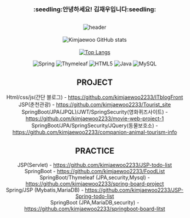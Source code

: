 
<div align="center"><h3>:seedling:안녕하세요! 김재우입니다:seedling:</h3>

## 
![header](https://capsule-render.vercel.app/api?type=wave&color=timeGradient&height=300&section=header&text=jaewookim&fontSize=90&fontColor=d6ace6)
<br><br>
![Kimjaewoo GitHub stats](https://github-readme-stats.vercel.app/api?username=kimjaewoo2233&show_icons=true&theme=radical)  
<br>
[![Top Langs](https://github-readme-stats.vercel.app/api/top-langs/?username=kimjaewoo2233&layout=compact)](https://github.com/anuraghazra/github-readme-stats)
<br>

![Spring](https://img.shields.io/badge/spring-%236DB33F.svg?style=for-the-badge&logo=spring&logoColor=white)
![Thymeleaf](https://img.shields.io/badge/Thymeleaf-%23005C0F.svg?style=for-the-badge&logo=Thymeleaf&logoColor=white)
![HTML5](https://img.shields.io/badge/html5-%23E34F26.svg?style=for-the-badge&logo=html5&logoColor=white)
![Java](https://img.shields.io/badge/java-%23ED8B00.svg?style=for-the-badge&logo=java&logoColor=white)
![MySQL](https://img.shields.io/badge/mysql-%2300f.svg?style=for-the-badge&logo=mysql&logoColor=white)<br>


 ## PROJECT
   Html/css/js(간단 블로그) - https://github.com/kimjaewoo2233/ITblogFront<br>
    JSP(춘천관광) - https://github.com/kimjaewoo2233/Tourist_site<br>
    SpringBoot/JPA(JPQL)/JWT/SpringSecurity(영화퀴즈사이트) -https://github.com/kimjaewoo2233/movie-web-project-1       
    SpringBoot/JPA/SpringSecurity/JQuery(동물보호소) - https://github.com/kimjaewoo2233/companion-animal-tourism-info
    
    
 
## PRACTICE
 
JSP(Servlet) - https://github.com/kimjaewoo2233/JSP-todo-list<br>
SpringBoot - https://github.com/kimjaewoo2233/FoodList<br>
SpringBoot/Thymeleaf (JPA,security,Mysql) - https://github.com/kimjaewoo2233/spring-board-project<br>
Spring/JSP (Mybatis,MariaDB) - https://github.com/kimjaewoo2233/JSP-Spring-todo-list<br>
SpringBoot (JPA,MariaDB,security)  - https://github.com/kimjaewoo2233/springboot-board-litst<br>    
 


 </div>
 

